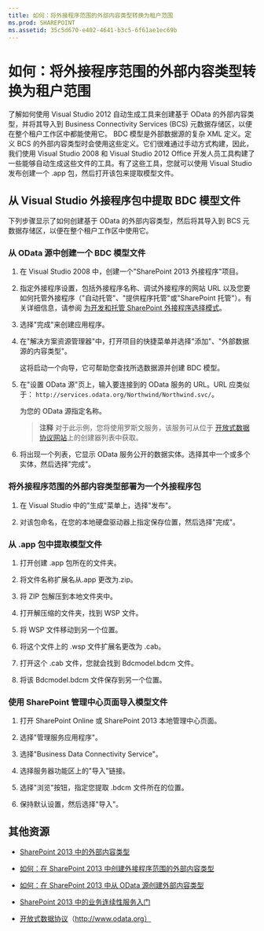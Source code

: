 ```yaml
---
title: 如何：将外接程序范围的外部内容类型转换为租户范围
ms.prod: SHAREPOINT
ms.assetid: 35c5d670-e402-4641-b3c5-6f61ae1ec69b
---
```



# 如何：将外接程序范围的外部内容类型转换为租户范围
了解如何使用 Visual Studio 2012 自动生成工具来创建基于 OData 的外部内容类型，并将其导入到 Business Connectivity Services (BCS) 元数据存储区，以便在整个租户工作区中都能使用它。
BDC 模型是外部数据源的复杂 XML 定义。定义 BCS 的外部内容类型时会使用这些定义。它们很难通过手动方式构建，因此，我们使用 Visual Studio 2008 和 Visual Studio 2012 Office 开发人员工具构建了一些能够自动生成这些文件的工具。有了这些工具，您就可以使用 Visual Studio 发布创建一个 .app 包，然后打开该包来提取模型文件。
  
    
    


## 从 Visual Studio 外接程序包中提取 BDC 模型文件

下列步骤显示了如何创建基于 OData 的外部内容类型，然后将其导入到 BCS 元数据存储区，以便在整个租户工作区中使用它。
  
    
    

### 从 OData 源中创建一个 BDC 模型文件


1. 在 Visual Studio 2008 中，创建一个"SharePoint 2013 外接程序"项目。
    
  
2. 指定外接程序设置，包括外接程序名称、调试外接程序的网站 URL 以及您要如何托管外接程序（"自动托管"、"提供程序托管"或"SharePoint 托管"）。有关详细信息，请参阅  [为开发和托管 SharePoint 外接程序选择模式](http://msdn.microsoft.com/library/05ce5435-0a03-4ddc-976b-c33b08d03457%28Office.15%29.aspx)。
    
  
3. 选择"完成"来创建应用程序。
    
  
4. 在"解决方案资源管理器"中，打开项目的快捷菜单并选择"添加"、"外部数据源的内容类型"。
    
    这将启动一个向导，它可帮助您查找所选数据源并创建 BDC 模型。
    
  
5. 在"设置 OData 源"页上，输入要连接到的 OData 服务的 URL。URL 应类似于： `http://services.odata.org/Northwind/Northwind.svc/`。
    
    为您的 OData 源指定名称。
    
    > **注释**
      > 对于此示例，您将使用罗斯文服务，该服务可从位于 [开放式数据协议网站](http://www.odata.org)上的创建器列表中获取。 
6. 将出现一个列表，它显示 OData 服务公开的数据实体。选择其中一个或多个实体，然后选择"完成"。
    
  

### 将外接程序范围的外部内容类型部署为一个外接程序包


1. 在 Visual Studio 中的"生成"菜单上，选择"发布"。
    
  
2. 对该包命名，在您的本地硬盘驱动器上指定保存位置，然后选择"完成"。
    
  

### 从 .app 包中提取模型文件


1. 打开创建 .app 包所在的文件夹。
    
  
2.  将文件名称扩展名从.app 更改为.zip。
    
  
3. 将 ZIP 包解压到本地文件夹中。
    
  
4. 打开解压缩的文件夹，找到 WSP 文件。
    
  
5. 将 WSP 文件移动到另一个位置。
    
  
6. 将这个文件上的 .wsp 文件扩展名更改为 .cab。
    
  
7. 打开这个 .cab 文件，您就会找到 Bdcmodel.bdcm 文件。
    
  
8. 将该 Bdcmodel.bdcm 文件保存到另一个位置。
    
  

### 使用 SharePoint 管理中心页面导入模型文件


1. 打开 SharePoint Online 或 SharePoint 2013 本地管理中心页面。
    
  
2. 选择"管理服务应用程序"。
    
  
3. 选择"Business Data Connectivity Service"。
    
  
4. 选择服务器功能区上的"导入"链接。
    
  
5. 选择"浏览"按钮，指定您提取 .bdcm 文件所在的位置。
    
  
6. 保持默认设置，然后选择"导入"。
    
  

## 其他资源
<a name="bk_addresources"> </a>


-  [SharePoint 2013 中的外部内容类型](external-content-types-in-sharepoint-2013.md)
    
  
-  [如何：在 SharePoint 2013 中创建外接程序范围的外部内容类型](how-to-create-an-add-in-scoped-external-content-type-in-sharepoint-2013.md)
    
  
-  [如何：在 SharePoint 2013 中从 OData 源创建外部内容类型](how-to-create-an-external-content-type-from-an-odata-source-in-sharepoint-2013.md)
    
  
-  [SharePoint 2013 中的业务连续性服务入门](get-started-with-business-connectivity-services-in-sharepoint-2013.md)
    
  
-  [开放式数据协议](http://www.odata.org)（http://www.odata.org）
    
  

  
    
    


